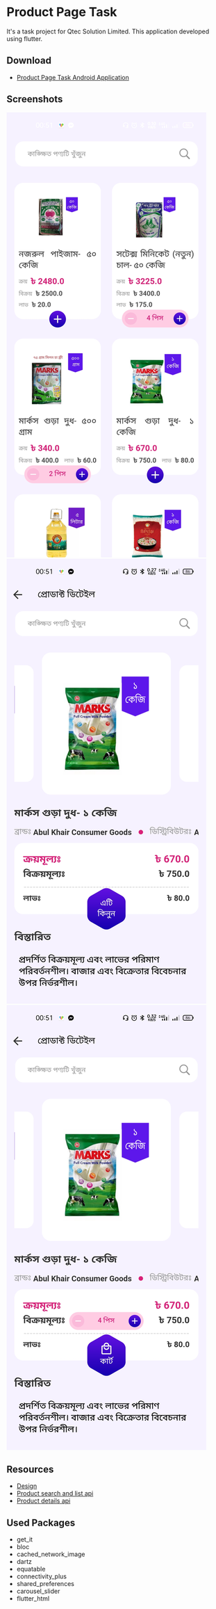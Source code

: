 # Product Page Task

It's a task project for Qtec Solution Limited. This application developed using flutter.


## Download

- [Product Page Task Android Application](https://github.com/WhoAfrozHossain/product_page_task/raw/master/Resources/Product%20Page%20Task.apk)
## Screenshots

![Product list page screenshot](https://github.com/WhoAfrozHossain/product_page_task/blob/master/Resources/Screenshot-1.jpg?raw=true)
![Product details page screenshot](https://github.com/WhoAfrozHossain/product_page_task/blob/master/Resources/Screenshot-2.jpg?raw=true)
![Product details page with cart screenshot](https://github.com/WhoAfrozHossain/product_page_task/blob/master/Resources/Screenshot-3.jpg?raw=true)

## Resources

- [Design](https://www.figma.com/file/rGoMM3WCglaUzmONEgf3KE/Flutter-Task-File?node-id=0%3A1)
- [Product search and list api](https://panel.supplyline.network/api/product/search-suggestions/?limit=10&offset=10&search=rice)
- [Product details api](https://panel.supplyline.network/api/product-details/{slug}/)
## Used Packages

- get_it
- bloc
- cached_network_image
- dartz
- equatable
- connectivity_plus
- shared_preferences
- carousel_slider
- flutter_html
